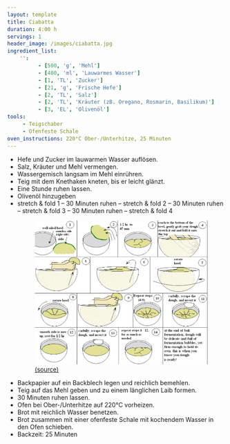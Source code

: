 ```yaml
---
layout: template
title: Ciabatta
duration: 4:00 h
servings: 1
header_image: /images/ciabatta.jpg
ingredient_list:
    '':
          - [500, 'g', 'Mehl']
          - [400, 'ml', 'Lauwarmes Wasser']
          - [1, 'TL', 'Zucker']
          - [21, 'g', 'Frische Hefe']
          - [2, 'TL', 'Salz']
          - [2, 'TL', 'Kräuter (zB. Oregano, Rosmarin, Basilikum)']
          - [3, 'EL', 'Olivenöl']
tools:
     - Teigschaber
     - Ofenfeste Schale
oven_instructions: 220°C Ober-/Unterhitze, 25 Minuten
---
```


- Hefe und Zucker im lauwarmen Wasser auflösen.
- Salz, Kräuter und Mehl vermengen.
- Wassergemisch langsam im Mehl einrühren.
- Teig mit dem Knethaken kneten, bis er leicht glänzt.
- Eine Stunde ruhen lassen.
- Olivenöl hinzugeben
- stretch & fold 1 – 30 Minuten ruhen – stretch & fold 2 – 30 Minuten ruhen – stretch & fold 3 – 30 Minuten ruhen – stretch & fold 4
     <figure class='instruction'>
          <img src='images/stretch and fold.JPG' alt='Stretch & fold manual'>
          <figcaption><a href='http://www.thefreshloaf.com/files/u15596/stretch%20and%20fold.JPG'>(source)</a></figcaption>
     </figure>
- Backpapier auf ein Backblech legen und reichlich bemehlen.
- Teig auf das Mehl geben und zu einem länglichen Laib formen.
- 30 Minuten ruhen lassen.
- Ofen bei Ober-/Unterhitze auf 220°C vorheizen.
- Brot mit reichlich Wasser benetzen.
- Brot zusammen mit einer ofenfeste Schale mit kochendem Wasser in den Ofen schieben.
- Backzeit: 25 Minuten
